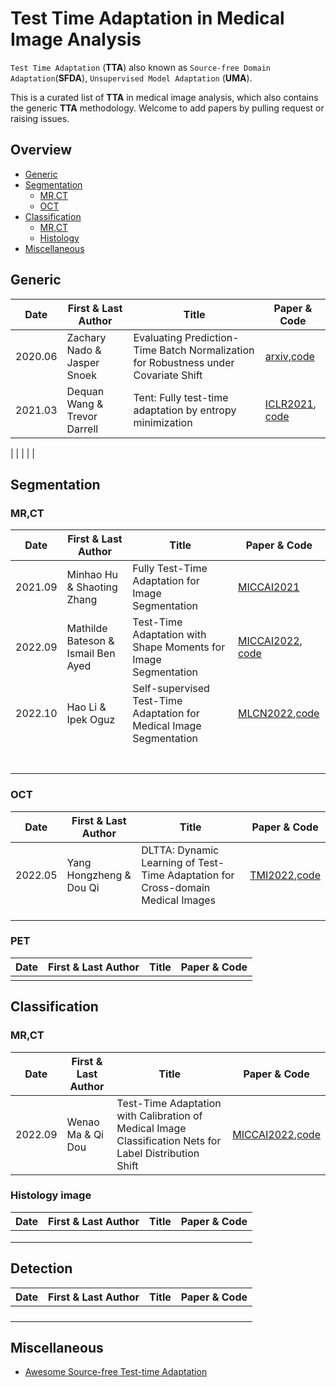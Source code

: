 # Test Time Adaptation in Medical Image Analysis

`Test Time Adaptation` (**TTA**) also known as `Source-free Domain Adaptation`(**SFDA**),  `Unsupervised Model Adaptation` (**UMA**).  

This is a curated list of **TTA** in medical image analysis, which also contains the generic **TTA** methodology. Welcome to add papers by pulling request or raising issues. 

## Overview
- [Generic](#generic)
- [Segmentation](#segmentation)
  * [MR,CT](#mrct)
  * [OCT](#oct)
- [Classification](#classification)
  * [MR,CT](#mrct)  
  - [Histology](#Histology)
- [Miscellaneous](#miscellaneous)

## Generic

| Date    | First & Last Author                    | Title                                                        | Paper & Code                                                 |
| ------- | -------------------------------------- | ------------------------------------------------------------ | ------------------------------------------------------------ |
| 2020.06 | Zachary Nado & Jasper Snoek | Evaluating Prediction-Time Batch Normalization for Robustness under Covariate Shift | [arxiv](https://arxiv.org/abs/2006.10963),[code](https://colab.research.google.com/drive/11N0wDZnMQQuLrRwRoumDCrhSaIhkqjof) |
| 2021.03 | Dequan Wang & Trevor Darrell | Tent: Fully test-time adaptation by entropy minimization | [ICLR2021]((https://arxiv.org/pdf/2006.10726)), [code](https://github.com/DequanWang/tent.git) |

|  |                 |  |  |



## Segmentation

### MR,CT 

| Date | First & Last Author | Title | Paper & Code |
| ---- | ------------------- | ----- | ------------ |
| 2021.09 | Minhao Hu & Shaoting Zhang  | Fully Test-Time Adaptation for Image Segmentation | [MICCAI2021](https://link.springer.com/chapter/10.1007/978-3-030-87199-4_24) |
| 2022.09 | Mathilde Bateson & Ismail Ben Ayed | Test-Time Adaptation with Shape Moments for Image Segmentation |[MICCAI2022](https://link.springer.com/chapter/10.1007/978-3-031-16440-8_70), [code](https://github.com/mathilde-b/TTA)  |
| 2022.10 | Hao Li & Ipek Oguz | Self-supervised Test-Time Adaptation for Medical Image Segmentation | [MLCN2022](https://link.springer.com/chapter/10.1007/978-3-031-17899-3_4),[code](https://github.com/HaoLi12345/TTA) |
|      |                     |       |              |
|      |                     |       |              |
|      |                     |       |              |
|      |                     |       |              |
|      |                     |       |              |
|      |                     |       |              |
|      |                     |       |              |

### OCT

| Date    | First & Last Author     | Title                                                        | Paper & Code                                                 |
| ------- | ----------------------- | ------------------------------------------------------------ | ------------------------------------------------------------ |
| 2022.05 | Yang Hongzheng & Dou Qi | DLTTA: Dynamic Learning of Test-Time Adaptation for Cross-domain Medical Images | [TMI2022](https://ieeexplore.ieee.org/document/9830762),[code](https://github.com/med-air/DLTTA) |
|         |                         |                                                              |                                                              |
|         |                         |                                                              |                                                              |
|         |                         |                                                              |                                                              |

### PET

| Date | First & Last Author | Title | Paper & Code |
| ---- | ------------------- | ----- | ------------ |
|      |                     |       |              |

## Classification

### MR,CT 

| Date | First & Last Author | Title | Paper & Code |
| ---- | ------------------- | ----- | ------------ |
| 2022.09 | Wenao Ma & Qi Dou | Test-Time Adaptation with Calibration of Medical Image Classification Nets for Label Distribution Shift | [MICCAI2022](https://link.springer.com/chapter/10.1007/978-3-031-16437-8_30),[code](https://github.com/med-air/TTADC) |
### Histology  image

| Date | First & Last Author | Title | Paper & Code |
| ---- | ------------------- | ----- | ------------ |
|      |                     |       |              |
|      |                     |       |              |
|      |                     |       |              |



## Detection

| Date | First & Last Author | Title | Paper & Code |
| ---- | ------------------- | ----- | ------------ |
|      |                     |       |              |
|      |                     |       |              |
|      |                     |       |              |
|      |                     |       |              |


## Miscellaneous
- [Awesome Source-free Test-time Adaptation](https://github.com/YuejiangLIU/awesome-source-free-test-time-adaptation.git)






